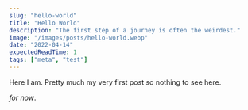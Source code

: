 ```yaml
---
slug: "hello-world"
title: "Hello World"
description: "The first step of a journey is often the weirdest."
image: "/images/posts/hello-world.webp"
date: "2022-04-14"
expectedReadTime: 1
tags: ["meta", "test"]
---
```


Here I am. Pretty much my very first post so nothing to see here.

_for now_.
